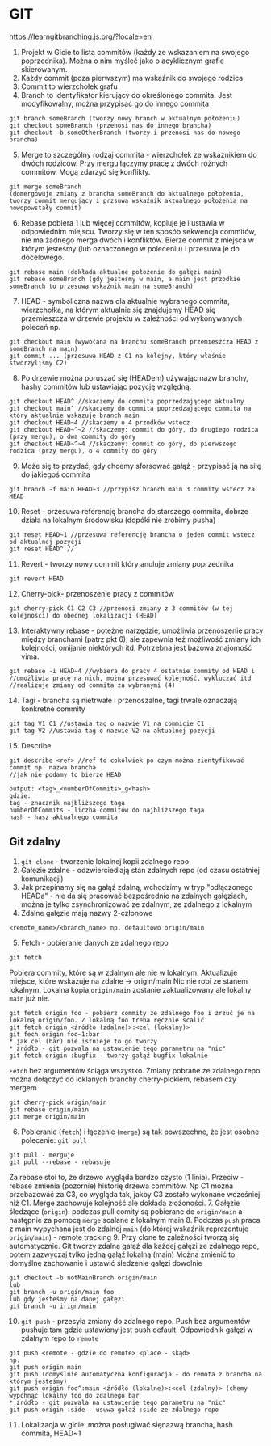 # GIT

https://learngitbranching.js.org/?locale=en

1. Projekt w Gicie to lista commitów (każdy ze wskazaniem na swojego poprzednika).
Można o nim myśleć jako o acyklicznym grafie skierowanym. 
2. Każdy commit (poza pierwszym) ma wskaźnik do swojego rodzica
3. Commit to wierzchołek grafu
4. Branch to identyfikator kierujący do określonego commita. Jest modyfikowalny, 
można przypisać go do innego commita
```
git branch someBranch (tworzy nowy branch w aktualnym położeniu)
git checkout someBranch (przenosi nas do innego brancha)
git checkout -b someOtherBranch (tworzy i przenosi nas do nowego brancha)
```
5. Merge to szczególny rodzaj commita - wierzchołek ze wskaźnikiem do dwóch rodziców.
Przy mergu łączymy pracę z dwóch różnych commitów. Mogą zdarzyć się konflikty.
```
git merge someBranch 
(domergowuje zmiany z brancha someBranch do aktualnego położenia, 
tworzy commit mergujący i przsuwa wskaźnik aktualnego położenia na nowopowstały commit)
```
6. Rebase pobiera 1 lub więcej commitów, kopiuje je i ustawia w odpowiednim miejscu. 
Tworzy się w ten sposób sekwencja commitów, nie ma żadnego merga dwóch i konfliktów. 
Bierze commit z miejsca w którym jesteśmy (lub oznaczonego w poleceniu) i przesuwa je 
do docelowego.
```
git rebase main (dokłada aktualne położenie do gałęzi main)
git rebase someBranch (gdy jesteśmy w main, a main jest przodkie someBranch to przesuwa wskaźnik main na someBranch)
```
7. HEAD - symboliczna nazwa dla aktualnie wybranego commita, wierzchołka, na którym aktualnie się znajdujemy
HEAD się przemieszcza w drzewie projektu w zależności od wykonywanych poleceń np. 
```
git checkout main (wywołana na branchu someBranch przemieszcza HEAD z someBranch na main)
git commit ... (przesuwa HEAD z C1 na kolejny, który właśnie stworzyliśmy C2)
```
8. Po drzewie można poruszać się (HEADem) używając nazw branchy, hashy commitów lub ustawiając pozycję względną.
```
git checkout HEAD^ //skaczemy do commita poprzedzającego aktualny
git checkout main^ //skaczemy do commita poprzedzającego commita na który aktualnie wskazuje branch main
git checkout HEAD~4 //skaczemy o 4 przodków wstecz
git checkout HEAD~^~2 //skaczemy: commit do góry, do drugiego rodzica (przy mergu), o dwa commity do góry
git checkout HEAD~^~4 //skaczemy: commit co góry, do pierwszego rodzica (przy mergu), o 4 commity do góry
```
9. Może się to przydać, gdy chcemy sforsować gałąź - przypisać ją na siłę do jakiegoś commita
```
git branch -f main HEAD~3 //przypisz branch main 3 commity wstecz za HEAD
```
10. Reset - przesuwa referencję brancha do starszego commita, 
dobrze działa na lokalnym środowisku (dopóki nie zrobimy pusha)
```
git reset HEAD~1 //przesuwa referencję brancha o jeden commit wstecz od aktualnej pozycji
git reset HEAD^ //
```
11. Revert - tworzy nowy commit który anuluje zmiany poprzednika
```
git revert HEAD
```
12. Cherry-pick- przenoszenie pracy z commitów 
```
git cherry-pick C1 C2 C3 //przenosi zmiany z 3 commitów (w tej kolejności) do obecnej lokalizacji (HEAD)
```
13. Interaktywny rebase - potężne narzędzie, umożliwia przenoszenie pracy między branchami (patrz pkt 6),
ale zapewnia też możliwość zmiany ich kolejności, omijanie niektórych itd. Potrzebna jest bazowa znajomość vima.
```
git rebase -i HEAD~4 //wybiera do pracy 4 ostatnie commity od HEAD i 
//umożliwia pracę na nich, można przesuwać kolejność, wykluczać itd
//realizuje zmiany od commita za wybranymi (4)
```
14. Tagi - brancha są nietrwałe i przenoszalne, tagi trwale oznaczają konkretne commity
```
git tag V1 C1 //ustawia tag o nazwie V1 na commicie C1
git tag V2 //ustawia tag o nazwie V2 na aktualnej pozycji
```
15. Describe
```
git describe <ref> //ref to cokolwiek po czym można zientyfikować commit np. nazwa brancha
//jak nie podamy to bierze HEAD

output: <tag>_<numberOfCommits>_g<hash>
gdzie:
tag - znacznik najbliższego taga
numberOfCommits - liczba commitów do najbliższego taga
hash - hasz aktualnego commita
```
## Git zdalny

1. `git clone` - tworzenie lokalnej kopii zdalnego repo
2. Gałęzie zdalne - odzwierciedlają stan zdalnych repo (od czasu ostatniej komunikacji)
3. Jak przepinamy się na gałąź zdalną, wchodzimy w tryp "odłączonego HEADa" - nie da się pracować bezpośrednio na 
zdalnych gałęziach, można je tylko zsynchronizować ze zdalnym, ze zdalnego z lokalnym
4. Zdalne gałęzie mają nazwy 2-członowe
```
<remote_name>/<branch_name> np. defaultowo origin/main
```
5. Fetch - pobieranie danych ze zdalnego repo
```
git fetch
```
Pobiera commity, które są w zdalnym ale nie w lokalnym. Aktualizuje miejsce, które wskazuje na zdalne -> origin/main
Nic nie robi ze stanem lokalnym. Lokalna kopia `origin/main` zostanie zaktualizowany ale lokalny `main` już nie.
```
git fetch origin foo - pobierz commity ze zdalnego foo i zrzuć je na lokalną origin/foo. Z lokalną foo treba ręcznie scalić
git fetch origin <źródło (zdalne)>:<cel (lokalny)>
git fech origin foo~1:bar
* jak cel (bar) nie istnieje to go tworzy
* źródło - git pozwala na ustawienie tego parametru na "nic"
git fetch origin :bugfix - tworzy gałąź bugfix lokalnie
```
`Fetch` bez argumentów ściąga wszystko.
Zmiany pobrane ze zdalnego repo można dołączyć do loklanych branchy cherry-pickiem, rebasem czy mergem
```
git cherry-pick origin/main
git rebase origin/main
git merge origin/main
```
6. Pobieranie (`fetch`) i łączenie (`merge`) są tak powszechne, że jest osobne polecenie: `git pull`
```
git pull - merguje
git pull --rebase - rebasuje
```
Za rebase stoi to, że drzewo wygląda bardzo czysto (1 linia). Przeciw - rebase zmienia (pozornie) historię drzewa
commitów. Np C1 można przebazować za C3, co wygląda tak, jakby C3 zostało wykonane wcześniej niż C1. 
Merge zachowuje kolejność ale dokłada złożoności.
7. Gałęzie śledzące (`origin`): podczas pull comity są pobierane do `origin/main` a następnie za pomocą `merge` scalane z lokalnym main
8. Podczas `push` praca z main wypychana jest do zdalnej `main` (do której wskaźnik reprezentuje `origin/main`) - remote tracking
9. Przy clone te zależności tworzą się automatycznie. Git tworzy zdalną gałąź dla każdej gałęzi ze zdalnego repo, potem zazwyczaj tylko jedną gałąź lokalną (main)
Można zmienić to domyślne zachowanie i ustawić śledzenie gałęzi dowolnie
```
git checkout -b notMainBranch origin/main
lub
git branch -u origin/main foo 
lub gdy jesteśmy na danej gałęzi
git branch -u irign/main 
```
10. `git push` - przesyła zmiany do zdalnego repo. Push bez argumentów pushuje tam gdzie ustawiony jest push default.
Odpowiednik gałęzi w zdalnym repo to `remote`
```
git push <remote - gdzie do remote> <place - skąd>
np.
git push origin main 
git push (domyślnie automatyczna konfiguracja - do remota z brancha na którym jesteśmy)
git push origin foo^:main <źródło (lokalne)>:<cel (zdalny)> (chemy wypchnąć lokalny foo do zdalnego bar
* źródło - git pozwala na ustawienie tego parametru na "nic"
git push origin :side - usuwa gałąź :side ze zdalnego repo
```
11. Lokalizacja w gicie: można posługiwać sięnazwą brancha, hash commita, HEAD~1
